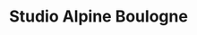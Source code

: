 ---
title: "Studio Alpine Boulogne"
url: /boulogne-billancourt/studio-alpine-boulogne/
shop: Autohaus
---